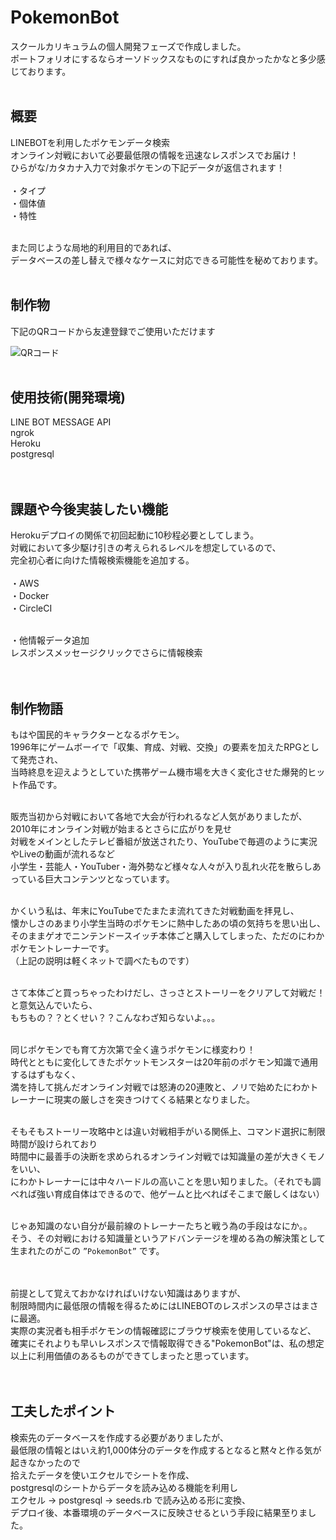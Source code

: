 # **PokemonBot**
スクールカリキュラムの個人開発フェーズで作成しました。<br>
ポートフォリオにするならオーソドックスなものにすれば良かったかなと多少感じております。<br><br>

## 概要
LINEBOTを利用したポケモンデータ検索<br>
オンライン対戦において必要最低限の情報を迅速なレスポンスでお届け！<br>
ひらがな/カタカナ入力で対象ポケモンの下記データが返信されます！<br><br>
・タイプ<br>
・個体値<br>
・特性<br><br>

また同じような局地的利用目的であれば、<br>
データベースの差し替えで様々なケースに対応できる可能性を秘めております。<br><br>

## 制作物
下記のQRコードから友達登録でご使用いただけます

![QRコード](https://i.gyazo.com/6b86a7e0ab032aa66fd6dd99c97ab358.png)
<br><br>

## 使用技術(開発環境)
LINE BOT  MESSAGE API<br>
ngrok<br>
Heroku<br>
postgresql<br>
<br><br>

## 課題や今後実装したい機能
Herokuデプロイの関係で初回起動に10秒程必要としてしまう。<br>
対戦において多少駆け引きの考えられるレベルを想定しているので、<br>
完全初心者に向けた情報検索機能を追加する。<br><br>
・AWS<br>
・Docker<br>
・CircleCI<br><br>

・他情報データ追加<br>
  レスポンスメッセージクリックでさらに情報検索<br><br><br>

## 制作物語
もはや国民的キャラクターとなるポケモン。<br>
1996年にゲームボーイで「収集、育成、対戦、交換」の要素を加えたRPGとして発売され、<br>
当時終息を迎えようとしていた携帯ゲーム機市場を大きく変化させた爆発的ヒット作品です。<br><br>

販売当初から対戦において各地で大会が行われるなど人気がありましたが、2010年にオンライン対戦が始まるとさらに広がりを見せ<br>
対戦をメインとしたテレビ番組が放送されたり、YouTubeで毎週のように実況やLiveの動画が流れるなど<br>
小学生・芸能人・YouTuber・海外勢など様々な人々が入り乱れ火花を散らしあっている巨大コンテンツとなっています。<br><br>


かくいう私は、年末にYouTubeでたまたま流れてきた対戦動画を拝見し、<br>
懐かしさのあまり小学生当時のポケモンに熱中したあの頃の気持ちを思い出し、<br>
そのままゲオでニンテンドースイッチ本体ごと購入してしまった、ただのにわかポケモントレーナーです。<br>
（上記の説明は軽くネットで調べたものです）<br><br>

さて本体ごと買っちゃったわけだし、さっさとストーリーをクリアして対戦だ！と意気込んでいたら、<br>
もちもの？？とくせい？？こんなわざ知らないよ。。。<br><br>

同じポケモンでも育て方次第で全く違うポケモンに様変わり！<br>
時代とともに変化してきたポケットモンスターは20年前のポケモン知識で通用するはずもなく、<br>
満を持して挑んだオンライン対戦では怒涛の20連敗と、ノリで始めたにわかトレーナーに現実の厳しさを突きつけてくる結果となりました。<br><br>

そもそもストーリー攻略中とは違い対戦相手がいる関係上、コマンド選択に制限時間が設けられており<br>
時間中に最善手の決断を求められるオンライン対戦では知識量の差が大きくモノをいい、<br>
にわかトレーナーには中々ハードルの高いことを思い知りました。（それでも調べれば強い育成自体はできるので、他ゲームと比べればそこまで厳しくはない）<br><br>


じゃあ知識のない自分が最前線のトレーナーたちと戦う為の手段はなにか。。<br>
そう、その対戦における知識量というアドバンテージを埋める為の解決策として生まれたのがこの `”PokemonBot”` です。<br><br><br>


前提として覚えておかなければいけない知識はありますが、<br>
制限時間内に最低限の情報を得るためにはLINEBOTのレスポンスの早さはまさに最適。<br>
実際の実況者も相手ポケモンの情報確認にブラウザ検索を使用しているなど、<br>
確実にそれよりも早いレスポンスで情報取得できる"PokemonBot"は、私の想定以上に利用価値のあるものができてしまったと思っています。<br><br><br>



## 工夫したポイント
検索先のデータベースを作成する必要がありましたが、<br>
最低限の情報とはいえ約1,000体分のデータを作成するとなると黙々と作る気が起きなかったので<br>
拾えたデータを使いエクセルでシートを作成、<br>
postgresqlのシートからデータを読み込める機能を利用し<br>
エクセル → postgresql → seeds.rb で読み込める形に変換、<br>
デプロイ後、本番環境のデータベースに反映させるという手段に結果至りました。<br>